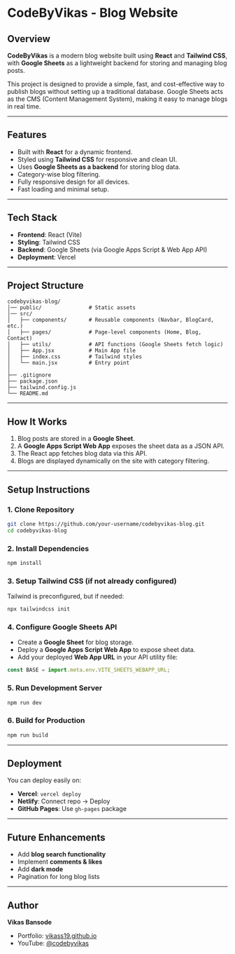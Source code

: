 # CodeByVikas - Blog Website

## Overview

**CodeByVikas** is a modern blog website built using **React** and **Tailwind CSS**, with **Google Sheets** as a lightweight backend for storing and managing blog posts.

This project is designed to provide a simple, fast, and cost-effective way to publish blogs without setting up a traditional database. Google Sheets acts as the CMS (Content Management System), making it easy to manage blogs in real time.

---

## Features

*  Built with **React** for a dynamic frontend.
*  Styled using **Tailwind CSS** for responsive and clean UI.
*  Uses **Google Sheets as a backend** for storing blog data.
*  Category-wise blog filtering.
*  Fully responsive design for all devices.
*  Fast loading and minimal setup.

---

## Tech Stack

* **Frontend**: React (Vite)
* **Styling**: Tailwind CSS
* **Backend**: Google Sheets (via Google Apps Script & Web App API)
* **Deployment**: Vercel

---

## Project Structure

```
codebyvikas-blog/
│── public/               # Static assets  
│── src/  
│   ├── components/       # Reusable components (Navbar, BlogCard, etc.)  
│   ├── pages/            # Page-level components (Home, Blog, Contact)  
│   ├── utils/            # API functions (Google Sheets fetch logic)  
│   ├── App.jsx           # Main App file  
│   ├── index.css         # Tailwind styles  
│   └── main.jsx          # Entry point  
│  
├── .gitignore  
├── package.json  
├── tailwind.config.js  
└── README.md  
```

---

## How It Works

1. Blog posts are stored in a **Google Sheet**.
2. A **Google Apps Script Web App** exposes the sheet data as a JSON API.
3. The React app fetches blog data via this API.
4. Blogs are displayed dynamically on the site with category filtering.

---

## Setup Instructions

### 1. Clone Repository

```bash
git clone https://github.com/your-username/codebyvikas-blog.git
cd codebyvikas-blog
```

### 2. Install Dependencies

```bash
npm install
```

### 3. Setup Tailwind CSS (if not already configured)

Tailwind is preconfigured, but if needed:

```bash
npx tailwindcss init
```

### 4. Configure Google Sheets API

* Create a **Google Sheet** for blog storage.
* Deploy a **Google Apps Script Web App** to expose sheet data.
* Add your deployed **Web App URL** in your API utility file:

```javascript
const BASE = import.meta.env.VITE_SHEETS_WEBAPP_URL;
```

### 5. Run Development Server

```bash
npm run dev
```

### 6. Build for Production

```bash
npm run build
```

---

## Deployment

You can deploy easily on:

* **Vercel**: `vercel deploy`
* **Netlify**: Connect repo → Deploy
* **GitHub Pages**: Use `gh-pages` package

---

## Future Enhancements

* Add **blog search functionality**
* Implement **comments & likes**
* Add **dark mode**
* Pagination for long blog lists

---

## Author

**Vikas Bansode**

* Portfolio: [vikass19.github.io](https://codebyvikas.xyz)
* YouTube: [@codebyvikas](https://youtube.com/@codebyvikas)
